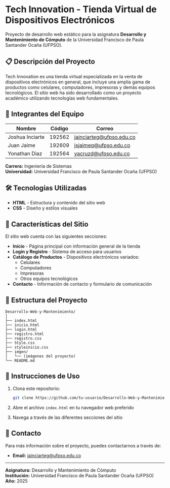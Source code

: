 # Tech Innovation - Tienda Virtual de Dispositivos Electrónicos

Proyecto de desarrollo web estático para la asignatura **Desarrollo y Mantenimiento de Cómputo** de la Universidad Francisco de Paula Santander Ocaña (UFPSO).

## 📋 Descripción del Proyecto

Tech Innovation es una tienda virtual especializada en la venta de dispositivos electrónicos en general, que incluye una amplia gama de productos como celulares, computadores, impresoras y demás equipos tecnológicos. El sitio web ha sido desarrollado como un proyecto académico utilizando tecnologías web fundamentales.

## 👥 Integrantes del Equipo

| Nombre | Código | Correo |
|--------|--------|--------|
| Joshua Inciarte | 192562 | jainciarteg@ufpso.edu.co |
| Juan Jaime | 192609 | jsjaimeq@ufpso.edu.co |
| Yonathan Diaz | 192564 | yacruzd@ufpso.edu.co |

**Carrera:** Ingeniería de Sistemas  
**Universidad:** Universidad Francisco de Paula Santander Ocaña (UFPSO)

## 🛠️ Tecnologías Utilizadas

- **HTML** - Estructura y contenido del sitio web
- **CSS** - Diseño y estilos visuales

## 🌟 Características del Sitio

El sitio web cuenta con las siguientes secciones:

- **Inicio** - Página principal con información general de la tienda
- **Login y Registro** - Sistema de acceso para usuarios
- **Catálogo de Productos** - Dispositivos electrónicos variados:
  - Celulares
  - Computadores
  - Impresoras
  - Otros equipos tecnológicos
- **Contacto** - Información de contacto y formulario de comunicación

## 📁 Estructura del Proyecto

```
Desarrollo-Web-y-Mantenimiento/
│
├── index.html
├── inicio.html
├── login.html
├── registro.html
├── registro.css
├── Style.css
├── styleinicio.css
├── imgen/
│   └── (imágenes del proyecto)
└── README.md
```

## 🚀 Instrucciones de Uso

1. Clona este repositorio:
   ```bash
   git clone https://github.com/tu-usuario/Desarrollo-Web-y-Mantenimiento.git
   ```

2. Abre el archivo `index.html` en tu navegador web preferido

3. Navega a través de las diferentes secciones del sitio

## 📧 Contacto

Para más información sobre el proyecto, puedes contactarnos a través de:
- **Email:** jainciarteg@ufpso.edu.co

---

**Asignatura:** Desarrollo y Mantenimiento de Cómputo  
**Institución:** Universidad Francisco de Paula Santander Ocaña (UFPSO)  
**Año:** 2025
